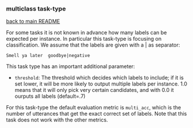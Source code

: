 ### multiclass task-type

[back to main README](../README.md)

For some tasks it is not known in advance how many labels can be expected per
instance. In particular this task-type is focusing on classification. We assume
that the labels are given with a | as separator:

```
Smell ya later	goodbye|negative
```

This task type has an important additional parameter: 

* `threshold`: The threshold which decides which labels to include; if it is set lower,
  it will be more likely to output multiple labels per instance. 1.0 means that it will
  only pick very certain candidates, and with 0.0 it ourputs all labels (default=.7)

For this task-type the default evaluation metric is `multi_acc`, which is the number of
utterances that get the exact correct set of labels. Note that this task does not work with
the other metrics.


